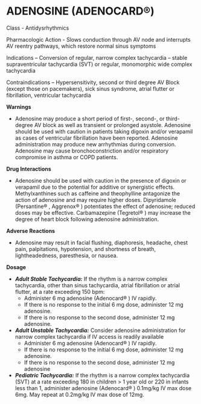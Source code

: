 # ADENOSINE (ADENOCARD®)

Class - Antidysrhythmics

Pharmacologic Action - Slows conduction through AV node and interrupts AV reentry pathways, which restore normal sinus symptoms

Indications – Conversion of regular, narrow complex tachycardia – stable supraventricular tachycardia (SVT) or regular, monomorphic wide complex tachycardia

Contraindications – Hypersensitivity, second or third degree AV Block (except those on pacemakers), sick sinus syndrome, atrial flutter or fibrillation, ventricular tachycardia



**Warnings**

* Adenosine may produce a short period of first-, second-, or third-degree AV block as well as transient or prolonged asystole. Adenosine should be used with caution in patients taking digoxin and/or verapamil as cases of ventricular fibrillation have been reported. Adenosine administration may produce new arrhythmias during conversion. Adenosine may cause bronchoconstriction and/or respiratory compromise in asthma or COPD patients.



**Drug Interactions**

* Adenosine should be used with caution in the presence of digoxin or verapamil due to the potential for additive or synergistic effects. Methylxanthines such as caffeine and theophylline antagonize the action of adenosine and may require higher doses. Dipyridamole (Persantine® , Aggrenox® ) potentiates the effect of adenosine; reduced doses may be effective. Carbamazepine (Tegretol® ) may increase the degree of heart block following adenosine administration.



**Adverse Reactions**

* Adenosine may result in facial flushing, diaphoresis, headache, chest pain, palpitations, hypotension, and shortness of breath, lightheadedness, paresthesia, or nausea.



**Dosage**

* _**Adult Stable Tachycardia:**_ If the rhythm is a narrow complex tachycardia, other than sinus tachycardia, atrial fibrillation or atrial flutter, at a rate exceeding 150 bpm:
  * Administer 6 mg adenosine (Adenocard® ) IV rapidly.
  * If there is no response to the initial 6 mg dose, administer 12 mg adenosine.
  * If there is no response to the second dose, administer 12 mg adenosine.
* _**Adult Unstable Tachycardia:**_ Consider adenosine administration for narrow complex tachycardia if IV access is readily available
  * Administer 6 mg adenosine (Adenocard® ) IV rapidly.
  * If there is no response to the initial 6 mg dose, administer 12 mg adenosine.
  * If there is no response to the second dose, administer 12 mg adenosine
* _**Pediatric Tachycardia:**_ If the rhythm is a narrow complex tachycardia (SVT) at a rate exceeding 180 in children > 1 year old or 220 in infants less than 1, administer adenosine (Adenocard® ) 0.1mg/kg IV max dose 6mg. May repeat at 0.2mg/kg IV max dose of 12mg.
